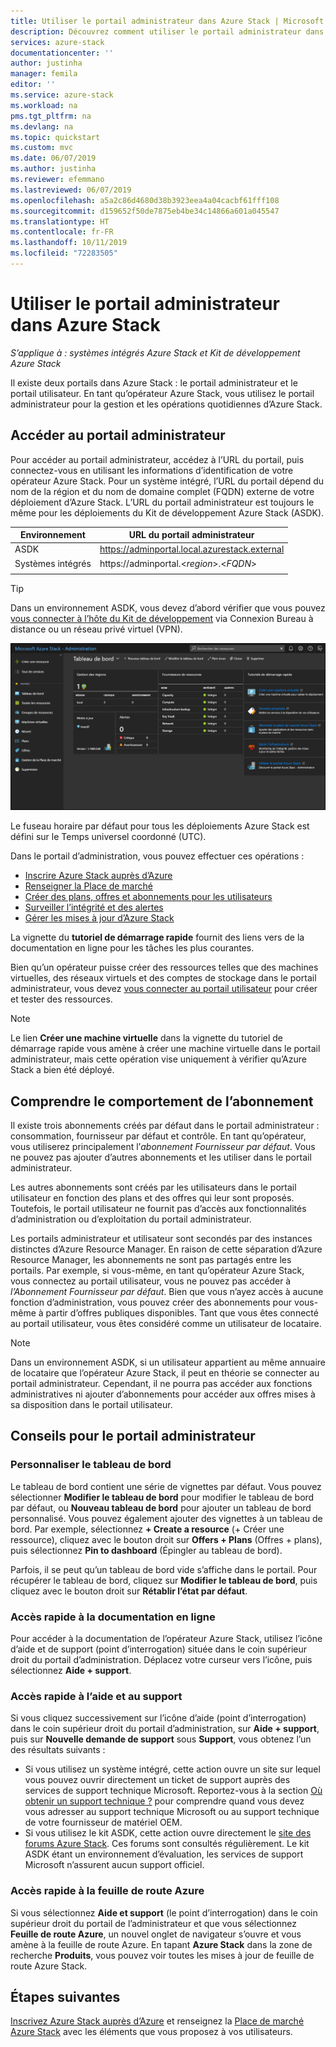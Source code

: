 ```yaml
---
title: Utiliser le portail administrateur dans Azure Stack | Microsoft Docs
description: Découvrez comment utiliser le portail administrateur dans Azure Stack.
services: azure-stack
documentationcenter: ''
author: justinha
manager: femila
editor: ''
ms.service: azure-stack
ms.workload: na
pms.tgt_pltfrm: na
ms.devlang: na
ms.topic: quickstart
ms.custom: mvc
ms.date: 06/07/2019
ms.author: justinha
ms.reviewer: efemmano
ms.lastreviewed: 06/07/2019
ms.openlocfilehash: a5a2c86d4680d38b3923eea4a04cacbf61fff108
ms.sourcegitcommit: d159652f50de7875eb4be34c14866a601a045547
ms.translationtype: HT
ms.contentlocale: fr-FR
ms.lasthandoff: 10/11/2019
ms.locfileid: "72283505"
---
```

# <a name="use-the-administrator-portal-in-azure-stack"></a>Utiliser le portail administrateur dans Azure Stack

*S’applique à : systèmes intégrés Azure Stack et Kit de développement Azure Stack*

Il existe deux portails dans Azure Stack : le portail administrateur et le portail utilisateur. En tant qu’opérateur Azure Stack, vous utilisez le portail administrateur pour la gestion et les opérations quotidiennes d’Azure Stack.

## <a name="access-the-administrator-portal"></a>Accéder au portail administrateur

Pour accéder au portail administrateur, accédez à l’URL du portail, puis connectez-vous en utilisant les informations d’identification de votre opérateur Azure Stack. Pour un système intégré, l’URL du portail dépend du nom de la région et du nom de domaine complet (FQDN) externe de votre déploiement d’Azure Stack. L’URL du portail administrateur est toujours le même pour les déploiements du Kit de développement Azure Stack (ASDK).

| Environnement | URL du portail administrateur |   
| -- | -- | 
| ASDK| https://adminportal.local.azurestack.external  |
| Systèmes intégrés | https://adminportal.&lt;*region*&gt;.&lt;*FQDN*&gt; | 
| | |

> [!TIP]
> Dans un environnement ASDK, vous devez d’abord vérifier que vous pouvez [vous connecter à l’hôte du Kit de développement](../asdk/asdk-connect.md) via Connexion Bureau à distance ou un réseau privé virtuel (VPN).

 ![Portail administrateur Azure Stack](media/azure-stack-manage-portals/admin-portal.png)

Le fuseau horaire par défaut pour tous les déploiements Azure Stack est défini sur le Temps universel coordonné (UTC).

Dans le portail d’administration, vous pouvez effectuer ces opérations :

* [Inscrire Azure Stack auprès d’Azure](azure-stack-registration.md)
* [Renseigner la Place de marché](azure-stack-download-azure-marketplace-item.md)
* [Créer des plans, offres et abonnements pour les utilisateurs](service-plan-offer-subscription-overview.md)
* [Surveiller l’intégrité et des alertes](azure-stack-monitor-health.md)
* [Gérer les mises à jour d’Azure Stack](azure-stack-updates.md)

La vignette du **tutoriel de démarrage rapide** fournit des liens vers de la documentation en ligne pour les tâches les plus courantes.

Bien qu’un opérateur puisse créer des ressources telles que des machines virtuelles, des réseaux virtuels et des comptes de stockage dans le portail administrateur, vous devez [vous connecter au portail utilisateur](../user/azure-stack-use-portal.md) pour créer et tester des ressources.

>[!NOTE]
>Le lien **Créer une machine virtuelle** dans la vignette du tutoriel de démarrage rapide vous amène à créer une machine virtuelle dans le portail administrateur, mais cette opération vise uniquement à vérifier qu’Azure Stack a bien été déployé.

## <a name="understand-subscription-behavior"></a>Comprendre le comportement de l’abonnement

Il existe trois abonnements créés par défaut dans le portail administrateur : consommation, fournisseur par défaut et contrôle. En tant qu’opérateur, vous utiliserez principalement l’*abonnement Fournisseur par défaut*. Vous ne pouvez pas ajouter d’autres abonnements et les utiliser dans le portail administrateur.

Les autres abonnements sont créés par les utilisateurs dans le portail utilisateur en fonction des plans et des offres qui leur sont proposés. Toutefois, le portail utilisateur ne fournit pas d’accès aux fonctionnalités d’administration ou d’exploitation du portail administrateur.

Les portails administrateur et utilisateur sont secondés par des instances distinctes d’Azure Resource Manager. En raison de cette séparation d’Azure Resource Manager, les abonnements ne sont pas partagés entre les portails. Par exemple, si vous-même, en tant qu’opérateur Azure Stack, vous connectez au portail utilisateur, vous ne pouvez pas accéder à *l’Abonnement Fournisseur par défaut*. Bien que vous n’ayez accès à aucune fonction d’administration, vous pouvez créer des abonnements pour vous-même à partir d’offres publiques disponibles. Tant que vous êtes connecté au portail utilisateur, vous êtes considéré comme un utilisateur de locataire.

  >[!NOTE]
  >Dans un environnement ASDK, si un utilisateur appartient au même annuaire de locataire que l’opérateur Azure Stack, il peut en théorie se connecter au portail administrateur. Cependant, il ne pourra pas accéder aux fonctions administratives ni ajouter d’abonnements pour accéder aux offres mises à sa disposition dans le portail utilisateur.

## <a name="administrator-portal-tips"></a>Conseils pour le portail administrateur

### <a name="customize-the-dashboard"></a>Personnaliser le tableau de bord

Le tableau de bord contient une série de vignettes par défaut. Vous pouvez sélectionner **Modifier le tableau de bord** pour modifier le tableau de bord par défaut, ou **Nouveau tableau de bord** pour ajouter un tableau de bord personnalisé. Vous pouvez également ajouter des vignettes à un tableau de bord. Par exemple, sélectionnez **+ Create a resource** (+ Créer une ressource), cliquez avec le bouton droit sur **Offers + Plans** (Offres + plans), puis sélectionnez **Pin to dashboard** (Épingler au tableau de bord).

Parfois, il se peut qu’un tableau de bord vide s’affiche dans le portail. Pour récupérer le tableau de bord, cliquez sur **Modifier le tableau de bord**, puis cliquez avec le bouton droit sur **Rétablir l’état par défaut**.

### <a name="quick-access-to-online-documentation"></a>Accès rapide à la documentation en ligne

Pour accéder à la documentation de l’opérateur Azure Stack, utilisez l’icône d’aide et de support (point d’interrogation) située dans le coin supérieur droit du portail d’administration. Déplacez votre curseur vers l’icône, puis sélectionnez **Aide + support**.

### <a name="quick-access-to-help-and-support"></a>Accès rapide à l’aide et au support

Si vous cliquez successivement sur l’icône d’aide (point d’interrogation) dans le coin supérieur droit du portail d’administration, sur **Aide + support**, puis sur **Nouvelle demande de support** sous **Support**, vous obtenez l’un des résultats suivants :

- Si vous utilisez un système intégré, cette action ouvre un site sur lequel vous pouvez ouvrir directement un ticket de support auprès des services de support technique Microsoft. Reportez-vous à la section [Où obtenir un support technique ?](azure-stack-manage-basics.md#where-to-get-support) pour comprendre quand vous devez vous adresser au support technique Microsoft ou au support technique de votre fournisseur de matériel OEM.
- Si vous utilisez le kit ASDK, cette action ouvre directement le [site des forums Azure Stack](https://social.msdn.microsoft.com/Forums/home?forum=AzureStack). Ces forums sont consultés régulièrement. Le kit ASDK étant un environnement d’évaluation, les services de support Microsoft n’assurent aucun support officiel.

### <a name="quick-access-to-the-azure-roadmap"></a>Accès rapide à la feuille de route Azure

Si vous sélectionnez **Aide et support** (le point d’interrogation) dans le coin supérieur droit du portail de l’administrateur et que vous sélectionnez **Feuille de route Azure**, un nouvel onglet de navigateur s’ouvre et vous amène à la feuille de route Azure. En tapant **Azure Stack** dans la zone de recherche **Produits**, vous pouvez voir toutes les mises à jour de feuille de route Azure Stack.

## <a name="next-steps"></a>Étapes suivantes

[Inscrivez Azure Stack auprès d’Azure](azure-stack-registration.md) et renseignez la [Place de marché Azure Stack](azure-stack-marketplace.md) avec les éléments que vous proposez à vos utilisateurs.
